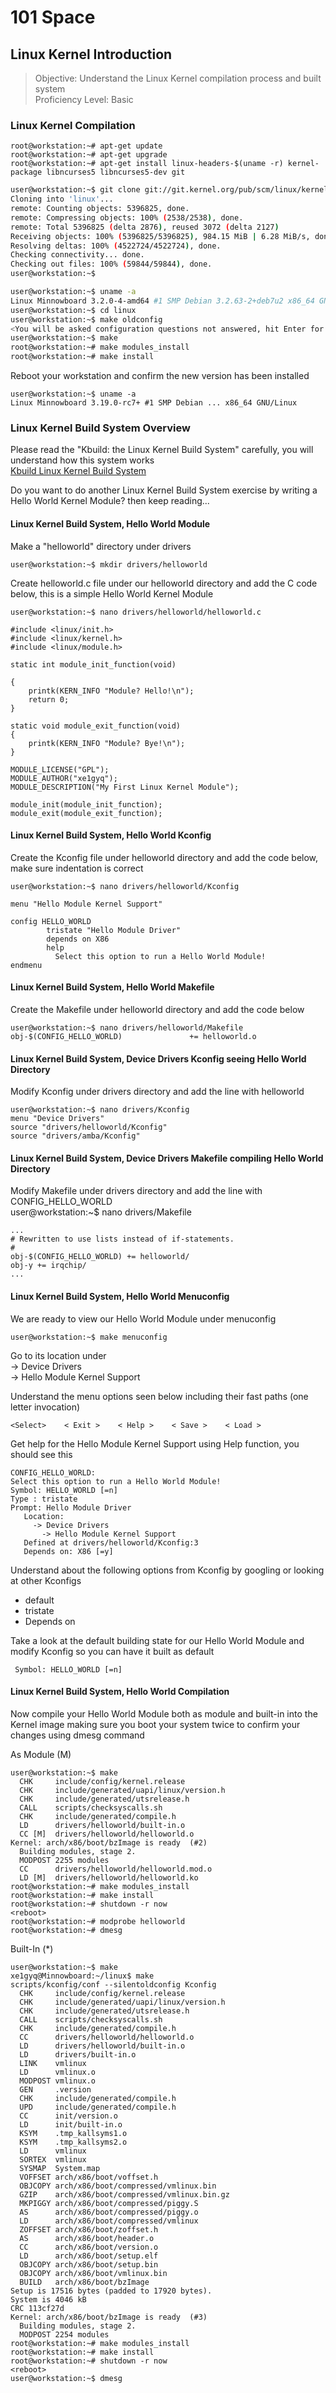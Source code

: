 # 101 Space

## Linux Kernel Introduction

> Objective: Understand the Linux Kernel compilation process and built system  
> Proficiency Level: Basic

### Linux Kernel Compilation

```
root@workstation:~# apt-get update
root@workstation:~# apt-get upgrade
root@workstation:~# apt-get install linux-headers-$(uname -r) kernel-package libncurses5 libncurses5-dev git
```

```sh
user@workstation:~$ git clone git://git.kernel.org/pub/scm/linux/kernel/git/torvalds/linux.git
Cloning into 'linux'...
remote: Counting objects: 5396825, done.
remote: Compressing objects: 100% (2538/2538), done.
remote: Total 5396825 (delta 2876), reused 3072 (delta 2127)
Receiving objects: 100% (5396825/5396825), 984.15 MiB | 6.28 MiB/s, done.
Resolving deltas: 100% (4522724/4522724), done.
Checking connectivity... done.
Checking out files: 100% (59844/59844), done.
user@workstation:~$ 
```

```sh
user@workstation:~$ uname -a
Linux Minnowboard 3.2.0-4-amd64 #1 SMP Debian 3.2.63-2+deb7u2 x86_64 GNU/Linux
user@workstation:~$ cd linux
user@workstation:~$ make oldconfig
<You will be asked configuration questions not answered, hit Enter for all of them>
user@workstation:~$ make
root@workstation:~# make modules_install
root@workstation:~# make install
```

Reboot your workstation and confirm the new version has been installed

```
user@workstation:~$ uname -a
Linux Minnowboard 3.19.0-rc7+ #1 SMP Debian ... x86_64 GNU/Linux
```

### Linux Kernel Build System Overview

Please read the "Kbuild: the Linux Kernel Build System" carefully, you will understand how this system works  
[Kbuild Linux Kernel Build System](http://www.linuxjournal.com/content/kbuild-linux-kernel-build-system)

Do you want to do another Linux Kernel Build System exercise by writing a Hello World Kernel Module? then keep reading...

#### Linux Kernel Build System, Hello World Module

Make a "helloworld" directory under drivers

```
user@workstation:~$ mkdir drivers/helloworld
```

Create helloworld.c file under our helloworld directory and add the C code below, this is a simple Hello World Kernel Module

```
user@workstation:~$ nano drivers/helloworld/helloworld.c
```

```
#include <linux/init.h>
#include <linux/kernel.h>
#include <linux/module.h>

static int module_init_function(void)

{
    printk(KERN_INFO "Module? Hello!\n");
    return 0;
}

static void module_exit_function(void)
{
    printk(KERN_INFO "Module? Bye!\n");
}

MODULE_LICENSE("GPL");
MODULE_AUTHOR("xe1gyq");
MODULE_DESCRIPTION("My First Linux Kernel Module");

module_init(module_init_function);
module_exit(module_exit_function);
```

#### Linux Kernel Build System, Hello World Kconfig

Create the Kconfig file under helloworld directory and add the code below, make sure indentation is correct

```
user@workstation:~$ nano drivers/helloworld/Kconfig

menu "Hello Module Kernel Support"

config HELLO_WORLD
        tristate "Hello Module Driver"
        depends on X86
        help
          Select this option to run a Hello World Module!
endmenu
```

#### Linux Kernel Build System, Hello World Makefile

Create the Makefile under helloworld directory and add the code below

```
user@workstation:~$ nano drivers/helloworld/Makefile
obj-$(CONFIG_HELLO_WORLD)               += helloworld.o
```

#### Linux Kernel Build System, Device Drivers Kconfig seeing Hello World Directory

Modify Kconfig under drivers directory and add the line with helloworld

```
user@workstation:~$ nano drivers/Kconfig
menu "Device Drivers"
source "drivers/helloworld/Kconfig"
source "drivers/amba/Kconfig"
```

#### Linux Kernel Build System, Device Drivers Makefile compiling Hello World Directory

Modify Makefile under drivers directory and add the line with CONFIG\_HELLO\_WORLD  
user@workstation:~$ nano drivers/Makefile

```
...
# Rewritten to use lists instead of if-statements.
#
obj-$(CONFIG_HELLO_WORLD) += helloworld/
obj-y += irqchip/
...
```

#### Linux Kernel Build System, Hello World Menuconfig

We are ready to view our Hello World Module under menuconfig

```
user@workstation:~$ make menuconfig
```

Go to its location under  
    -&gt; Device Drivers  
      -&gt; Hello Module Kernel Support

Understand the menu options seen below including their fast paths \(one letter invocation\)

```
<Select>    < Exit >    < Help >    < Save >    < Load >
```

Get help for the Hello Module Kernel Support using Help function, you should see this

```
CONFIG_HELLO_WORLD:
Select this option to run a Hello World Module!
Symbol: HELLO_WORLD [=n]
Type : tristate
Prompt: Hello Module Driver
   Location:
     -> Device Drivers
       -> Hello Module Kernel Support
   Defined at drivers/helloworld/Kconfig:3
   Depends on: X86 [=y]
```

Understand about the following options from Kconfig by googling or looking  
at other Kconfigs

* default
* tristate
* Depends on

Take a look at the default building state for our Hello World Module and  
modify Kconfig so you can have it built as default

```
 Symbol: HELLO_WORLD [=n]
```

#### Linux Kernel Build System, Hello World Compilation

Now compile your Hello World Module both as module and built-in into the  
Kernel image making sure you boot your system twice to confirm your  
changes using dmesg command

As Module \(M\)

```
user@workstation:~$ make
  CHK     include/config/kernel.release
  CHK     include/generated/uapi/linux/version.h
  CHK     include/generated/utsrelease.h
  CALL    scripts/checksyscalls.sh
  CHK     include/generated/compile.h
  LD      drivers/helloworld/built-in.o
  CC [M]  drivers/helloworld/helloworld.o
Kernel: arch/x86/boot/bzImage is ready  (#2)
  Building modules, stage 2.
  MODPOST 2255 modules
  CC      drivers/helloworld/helloworld.mod.o
  LD [M]  drivers/helloworld/helloworld.ko
root@workstation:~# make modules_install
root@workstation:~# make install
root@workstation:~# shutdown -r now
<reboot>
root@workstation:~# modprobe helloworld
root@workstation:~# dmesg
```

Built-In \(\*\)

```
user@workstation:~$ make
xe1gyq@Minnowboard:~/linux$ make                                                                                                               
scripts/kconfig/conf --silentoldconfig Kconfig
  CHK     include/config/kernel.release                    
  CHK     include/generated/uapi/linux/version.h                    
  CHK     include/generated/utsrelease.h            
  CALL    scripts/checksyscalls.sh                    
  CHK     include/generated/compile.h                    
  CC      drivers/helloworld/helloworld.o                    
  LD      drivers/helloworld/built-in.o                    
  LD      drivers/built-in.o                    
  LINK    vmlinux                    
  LD      vmlinux.o                    
  MODPOST vmlinux.o                    
  GEN     .version                    
  CHK     include/generated/compile.h                    
  UPD     include/generated/compile.h
  CC      init/version.o                    
  LD      init/built-in.o                    
  KSYM    .tmp_kallsyms1.o                    
  KSYM    .tmp_kallsyms2.o                    
  LD      vmlinux
  SORTEX  vmlinux
  SYSMAP  System.map
  VOFFSET arch/x86/boot/voffset.h
  OBJCOPY arch/x86/boot/compressed/vmlinux.bin
  GZIP    arch/x86/boot/compressed/vmlinux.bin.gz
  MKPIGGY arch/x86/boot/compressed/piggy.S
  AS      arch/x86/boot/compressed/piggy.o
  LD      arch/x86/boot/compressed/vmlinux
  ZOFFSET arch/x86/boot/zoffset.h
  AS      arch/x86/boot/header.o
  CC      arch/x86/boot/version.o
  LD      arch/x86/boot/setup.elf
  OBJCOPY arch/x86/boot/setup.bin
  OBJCOPY arch/x86/boot/vmlinux.bin
  BUILD   arch/x86/boot/bzImage
Setup is 17516 bytes (padded to 17920 bytes).
System is 4046 kB
CRC 113cf27d
Kernel: arch/x86/boot/bzImage is ready  (#3)
  Building modules, stage 2.
  MODPOST 2254 modules
root@workstation:~# make modules_install
root@workstation:~# make install
root@workstation:~# shutdown -r now
<reboot>
user@workstation:~$ dmesg
```



